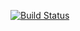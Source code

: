[![Build Status](https://travis-ci.org/Castau/Monday2.svg?branch=master)](https://travis-ci.org/Castau/Monday2)


